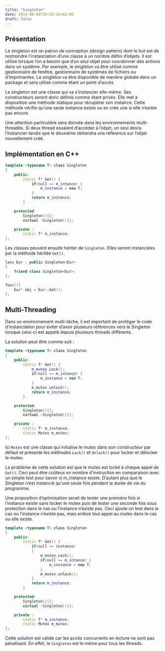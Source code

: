 ```yaml
---
title: "Singleton"
date: 2014-08-04T15:02:16+02:00
draft: false
---
```


## Présentation

Le singleton est un patron de conception (design pattern) dont le but est de restreindre l’instanciation  d’une classe à un nombre défini d’objets. Il est utilisé lorsque l’on a besoin que d’un seul objet pour coordonner des actions dans un système. Par exemple, le singleton va être utilisé comme gestionnaire de fenêtre, gestionnaire de systèmes de fichiers ou d’imprimantes. Le singleton va être disponible de manière globale dans un package et sera utilisé comme étant un point d’accès.

Le singleton est une classe qui va s’instancier elle-même. Ses constructeurs seront donc définis comme étant privés. Elle met à disposition une méthode statique pour récupérer son instance. Cette méthode vérifie qu’une seule instance existe ou en crée une si elle n’existe pas encore.

Une attention particulière sera donnée dans les environnements multi-threadés. Si deux thread essaient d’accéder à l’objet, un seul devra l’instancier tandis que le deuxième obtiendra une référence sur l’objet nouvellement créé.

## Implémentation en C++

```c++
template <typename T> class Singleton
{
    public:
        static T* Get() {
            if(null == m_intance) {
                m_instance = new T;
            }
            return m_instance;
        }

    protected:
        Singleton(){};
        virtual ~Singleton(){};

    private :
        static T* m_instance;
};
```

Les classes peuvent ensuite hériter de `Singleton`. Elles seront instanciées par la méthode héritée `Get()`.

```c++
lass Eur : public Singleton<Eur>
{
    friend class Singleton<Eur>;
};

func(){
    Eur* obj = Eur::Get();
};
```

## Multi-Threading

Dans un environnement multi-tâche,  il est important de protéger le code d’instanciation pour éviter d’avoir plusieurs références vers le Singleton lorsque celui-ci est appelé depuis plusieurs threads différents.

La solution peut être comme suit :

```c++
template <typename T> class Singleton
{
    public:
        static T* Get() {
            m_mutex.Lock();
            if(null == m_intance) {
                m_instance = new T;
            }
            m_mutex.unlock();
            return m_instance;
        }

    protected:
        Singleton(){};
        virtual ~Singleton(){};

    private :
        static T* m_instance;
        static Mutex m_mutex;
};
```

Ici `Mutex` est une classe qui initialise le mutex dans son constructeur par défaut et présente les méthodes `Lock()` et `Unlock()` pour locker et délocker le mutex.

Le problème de cette solution est que le mutex est locké à chaque appel de `Get()`. Ceci peut être coûteux en nombre d’instruction en comparaison avec un simple test pour savoir si m_instance existe. D’autant plus que le Singleton n’est instancié qu’une seule fois pendant la durée de vie du programme.

Une proposition d’optimisation serait de tester une première fois si l’instance existe sans locker le mutex puis de tester une seconde fois sous protection dans le cas ou l’instance n’existe pas. Ceci ajoute un test dans le cas ou l’instance n’existe pas, mais enlève tout appel au mutex dans le cas ou elle existe.

```c++
template <typename T> class Singleton
{
    public:
        static T* Get() {
            if(null == instance)
            {
                m_mutex.Lock();
                if(null == m_intance) {
                    m_instance = new T;
                }
                m_mutex.unlock();
            }
            return m_instance;
        }

    protected:
        Singleton(){};
        virtual ~Singleton(){};

    private :
        static T* m_instance;
        static Mutex m_mutex;
};
```

Cette solution est valide car les accès concurrents en lecture ne sont pas pénalisant. En effet, le `Singleton` est le même pour tous les threads.
